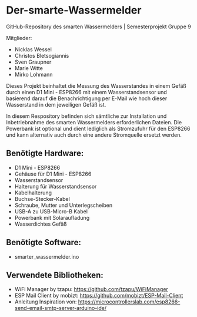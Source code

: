 # Der-smarte-Wassermelder

GitHub-Repository des smarten Wassermelders | Semesterprojekt Gruppe 9

Mitglieder:

* Nicklas Wessel
* Christos Bletsogiannis
* Sven Graupner
* Marie Witte
* Mirko Lohmann

Dieses Projekt beinhaltet die Messung des Wasserstandes in einem Gefäß durch einen D1 Mini - ESP8266 mit einem Wasserstandsensor und basierend darauf die Benachrichtigung per E-Mail wie hoch dieser Wasserstand in dem jeweiligen Gefäß ist.

In diesem Respository befinden sich sämtliche zur Installation und Inbetriebnahme des smarten Wassermelders erforderlichen Dateien. 
Die Powerbank ist optional und dient lediglich als Stromzufuhr für den ESP8266 und kann alternativ auch durch 
eine andere Stromquelle ersetzt werden.

## Benötigte Hardware:
* D1 Mini - ESP8266
* Gehäuse für D1 Mini - ESP8266
* Wasserstandsensor
* Halterung für Wasserstandsensor
* Kabelhalterung
* Buchse-Stecker-Kabel
* Schraube, Mutter und Unterlegscheiben
* USB-A zu USB-Micro-B Kabel
* Powerbank mit Solaraufladung
* Wasserdichtes Gefäß

## Benötigte Software:
* smarter_wassermelder.ino

## Verwendete Bibliotheken:
* WiFi Manager by tzapu: https://github.com/tzapu/WiFiManager
* ESP Mail Client by mobizt: https://github.com/mobizt/ESP-Mail-Client
* Anleitung Inspiration von: https://microcontrollerslab.com/esp8266-send-email-smtp-server-arduino-ide/
